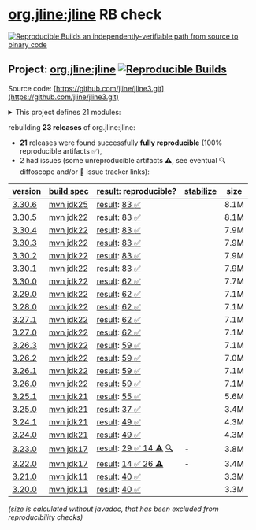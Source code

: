 [org.jline:jline](https://central.sonatype.com/artifact/org.jline/jline/versions) RB check
=======

[![Reproducible Builds](https://reproducible-builds.org/images/logos/rb.svg) an independently-verifiable path from source to binary code](https://reproducible-builds.org/)

## Project: [org.jline:jline](https://central.sonatype.com/artifact/org.jline/jline/versions) [![Reproducible Builds](https://img.shields.io/endpoint?url=https://raw.githubusercontent.com/jvm-repo-rebuild/reproducible-central/master/content/org/jline/badge.json)](https://github.com/jvm-repo-rebuild/reproducible-central/blob/master/content/org/jline/README.md)

Source code: [https://github.com/jline/jline3.git](https://github.com/jline/jline3.git)

<details><summary>This project defines 21 modules:</summary>

* [org.jline:jansi](https://central.sonatype.com/artifact/org.jline/jansi/overview)
* [org.jline:jansi-core](https://central.sonatype.com/artifact/org.jline/jansi-core/overview)
* [org.jline:jline](https://central.sonatype.com/artifact/org.jline/jline/overview)
* [org.jline:jline-builtins](https://central.sonatype.com/artifact/org.jline/jline-builtins/overview)
* [org.jline:jline-console](https://central.sonatype.com/artifact/org.jline/jline-console/overview)
* [org.jline:jline-console-ui](https://central.sonatype.com/artifact/org.jline/jline-console-ui/overview)
* [org.jline:jline-curses](https://central.sonatype.com/artifact/org.jline/jline-curses/overview)
* [org.jline:jline-demo](https://central.sonatype.com/artifact/org.jline/jline-demo/overview)
* [org.jline:jline-graal](https://central.sonatype.com/artifact/org.jline/jline-graal/overview)
* [org.jline:jline-groovy](https://central.sonatype.com/artifact/org.jline/jline-groovy/overview)
* [org.jline:jline-native](https://central.sonatype.com/artifact/org.jline/jline-native/overview)
* [org.jline:jline-parent](https://central.sonatype.com/artifact/org.jline/jline-parent/overview)
* [org.jline:jline-reader](https://central.sonatype.com/artifact/org.jline/jline-reader/overview)
* [org.jline:jline-remote-ssh](https://central.sonatype.com/artifact/org.jline/jline-remote-ssh/overview)
* [org.jline:jline-remote-telnet](https://central.sonatype.com/artifact/org.jline/jline-remote-telnet/overview)
* [org.jline:jline-style](https://central.sonatype.com/artifact/org.jline/jline-style/overview)
* [org.jline:jline-terminal](https://central.sonatype.com/artifact/org.jline/jline-terminal/overview)
* [org.jline:jline-terminal-ffm](https://central.sonatype.com/artifact/org.jline/jline-terminal-ffm/overview)
* [org.jline:jline-terminal-jansi](https://central.sonatype.com/artifact/org.jline/jline-terminal-jansi/overview)
* [org.jline:jline-terminal-jna](https://central.sonatype.com/artifact/org.jline/jline-terminal-jna/overview)
* [org.jline:jline-terminal-jni](https://central.sonatype.com/artifact/org.jline/jline-terminal-jni/overview)
</details>

rebuilding **23 releases** of org.jline:jline:
- **21** releases were found successfully **fully reproducible** (100% reproducible artifacts :white_check_mark:),
- 2 had issues (some unreproducible artifacts :warning:, see eventual :mag: diffoscope and/or :memo: issue tracker links):

| version | [build spec](/BUILDSPEC.md) | [result](https://reproducible-builds.org/docs/jvm/): reproducible? | [stabilize](https://github.com/google/oss-rebuild/blob/main/cmd/stabilize/README.md) | size |
| -- | --------- | ------ | ------ | -- |
| [3.30.6](https://central.sonatype.com/artifact/org.jline/jline/3.30.6/pom) | [mvn jdk25](jline-3.30.6.buildspec) | [result](jline-parent-3.30.6.buildinfo): [83 :white_check_mark: ](jline-parent-3.30.6.buildcompare) | | 8.1M |
| [3.30.5](https://central.sonatype.com/artifact/org.jline/jline/3.30.5/pom) | [mvn jdk22](jline-3.30.5.buildspec) | [result](jline-parent-3.30.5.buildinfo): [83 :white_check_mark: ](jline-parent-3.30.5.buildcompare) | | 8.1M |
| [3.30.4](https://central.sonatype.com/artifact/org.jline/jline/3.30.4/pom) | [mvn jdk22](jline-3.30.4.buildspec) | [result](jline-parent-3.30.4.buildinfo): [83 :white_check_mark: ](jline-parent-3.30.4.buildcompare) | | 7.9M |
| [3.30.3](https://central.sonatype.com/artifact/org.jline/jline/3.30.3/pom) | [mvn jdk22](jline-3.30.3.buildspec) | [result](jline-parent-3.30.3.buildinfo): [83 :white_check_mark: ](jline-parent-3.30.3.buildcompare) | | 7.9M |
| [3.30.2](https://central.sonatype.com/artifact/org.jline/jline/3.30.2/pom) | [mvn jdk22](jline-3.30.2.buildspec) | [result](jline-parent-3.30.2.buildinfo): [83 :white_check_mark: ](jline-parent-3.30.2.buildcompare) | | 7.9M |
| [3.30.1](https://central.sonatype.com/artifact/org.jline/jline/3.30.1/pom) | [mvn jdk22](jline-3.30.1.buildspec) | [result](jline-parent-3.30.1.buildinfo): [83 :white_check_mark: ](jline-parent-3.30.1.buildcompare) | | 7.9M |
| [3.30.0](https://central.sonatype.com/artifact/org.jline/jline/3.30.0/pom) | [mvn jdk22](jline-3.30.0.buildspec) | [result](jline-parent-3.30.0.buildinfo): [62 :white_check_mark: ](jline-parent-3.30.0.buildcompare) | | 7.7M |
| [3.29.0](https://central.sonatype.com/artifact/org.jline/jline/3.29.0/pom) | [mvn jdk22](jline-3.29.0.buildspec) | [result](jline-parent-3.29.0.buildinfo): [62 :white_check_mark: ](jline-parent-3.29.0.buildcompare) | | 7.1M |
| [3.28.0](https://central.sonatype.com/artifact/org.jline/jline/3.28.0/pom) | [mvn jdk22](jline-3.28.0.buildspec) | [result](jline-parent-3.28.0.buildinfo): [62 :white_check_mark: ](jline-parent-3.28.0.buildcompare) | | 7.1M |
| [3.27.1](https://central.sonatype.com/artifact/org.jline/jline/3.27.1/pom) | [mvn jdk22](jline-3.27.1.buildspec) | [result](jline-parent-3.27.1.buildinfo): [62 :white_check_mark: ](jline-parent-3.27.1.buildcompare) | | 7.1M |
| [3.27.0](https://central.sonatype.com/artifact/org.jline/jline/3.27.0/pom) | [mvn jdk22](jline-3.27.0.buildspec) | [result](jline-parent-3.27.0.buildinfo): [62 :white_check_mark: ](jline-parent-3.27.0.buildcompare) | | 7.1M |
| [3.26.3](https://central.sonatype.com/artifact/org.jline/jline/3.26.3/pom) | [mvn jdk22](jline-3.26.3.buildspec) | [result](jline-parent-3.26.3.buildinfo): [59 :white_check_mark: ](jline-parent-3.26.3.buildcompare) | | 7.1M |
| [3.26.2](https://central.sonatype.com/artifact/org.jline/jline/3.26.2/pom) | [mvn jdk22](jline-3.26.2.buildspec) | [result](jline-parent-3.26.2.buildinfo): [59 :white_check_mark: ](jline-parent-3.26.2.buildcompare) | | 7.0M |
| [3.26.1](https://central.sonatype.com/artifact/org.jline/jline/3.26.1/pom) | [mvn jdk22](jline-3.26.1.buildspec) | [result](jline-parent-3.26.1.buildinfo): [59 :white_check_mark: ](jline-parent-3.26.1.buildcompare) | | 7.1M |
| [3.26.0](https://central.sonatype.com/artifact/org.jline/jline/3.26.0/pom) | [mvn jdk22](jline-3.26.0.buildspec) | [result](jline-parent-3.26.0.buildinfo): [59 :white_check_mark: ](jline-parent-3.26.0.buildcompare) | | 7.1M |
| [3.25.1](https://central.sonatype.com/artifact/org.jline/jline/3.25.1/pom) | [mvn jdk21](jline-3.25.1.buildspec) | [result](jline-parent-3.25.1.buildinfo): [55 :white_check_mark: ](jline-parent-3.25.1.buildcompare) | | 5.6M |
| [3.25.0](https://central.sonatype.com/artifact/org.jline/jline/3.25.0/pom) | [mvn jdk21](jline-3.25.0.buildspec) | [result](jline-parent-3.25.0.buildinfo): [37 :white_check_mark: ](jline-parent-3.25.0.buildcompare) | | 3.4M |
| [3.24.1](https://central.sonatype.com/artifact/org.jline/jline/3.24.1/pom) | [mvn jdk21](jline-3.24.1.buildspec) | [result](jline-parent-3.24.1.buildinfo): [49 :white_check_mark: ](jline-parent-3.24.1.buildcompare) | | 4.3M |
| [3.24.0](https://central.sonatype.com/artifact/org.jline/jline/3.24.0/pom) | [mvn jdk21](jline-3.24.0.buildspec) | [result](jline-parent-3.24.0.buildinfo): [49 :white_check_mark: ](jline-parent-3.24.0.buildcompare) | | 4.3M |
| [3.23.0](https://central.sonatype.com/artifact/org.jline/jline/3.23.0/pom) | [mvn jdk17](jline-3.23.0.buildspec) | [result](jline-parent-3.23.0.buildinfo): [29 :white_check_mark:  14 :warning:](jline-parent-3.23.0.buildcompare) [:mag:](jline-parent-3.23.0.diffoscope) | - | 3.8M |
| [3.22.0](https://central.sonatype.com/artifact/org.jline/jline/3.22.0/pom) | [mvn jdk17](jline-3.22.0.buildspec) | [result](jline-parent-3.22.0.buildinfo): [14 :white_check_mark:  26 :warning:](jline-parent-3.22.0.buildcompare) | - | 3.4M |
| [3.21.0](https://central.sonatype.com/artifact/org.jline/jline/3.21.0/pom) | [mvn jdk11](jline-3.21.0.buildspec) | [result](jline-parent-3.21.0.buildinfo): [40 :white_check_mark: ](jline-parent-3.21.0.buildcompare) | | 3.3M |
| [3.20.0](https://central.sonatype.com/artifact/org.jline/jline/3.20.0/pom) | [mvn jdk11](jline-3.20.0.buildspec) | [result](jline-parent-3.20.0.buildinfo): [40 :white_check_mark: ](jline-parent-3.20.0.buildcompare) | | 3.3M |

<i>(size is calculated without javadoc, that has been excluded from reproducibility checks)</i>
